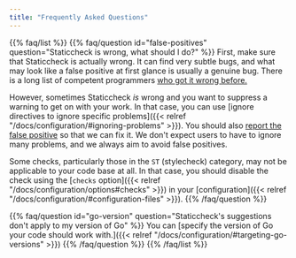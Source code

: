 ```yaml
---
title: "Frequently Asked Questions"
---
```



{{% faq/list %}}
{{% faq/question id="false-positives" question="Staticcheck is wrong, what should I do?" %}}
First, make sure that Staticcheck is actually wrong.
It can find very subtle bugs, and what may look like a false positive at first glance is usually a genuine bug.
There is a long list of competent programmers 
[who got it wrong before.](https://github.com/dominikh/go-tools/issues?q=is%3Aissue+label%3Afalse-positive+label%3Ainvalid+is%3Aclosed)

However, sometimes Staticcheck _is_ wrong and you want to suppress a warning to get on with your work.
In that case, you can use [ignore directives to ignore specific problems]({{< relref "/docs/configuration/#ignoring-problems" >}}).
You should also [report the false positive](https://github.com/dominikh/go-tools/issues/new?assignees=&labels=false-positive%2C+needs-triage&template=1_false_positive.md&title=) so that we can fix it.
We don't expect users to have to ignore many problems, and we always aim to avoid false positives.

Some checks, particularly those in the `ST` (stylecheck) category, may not be applicable to your code base at all. In that case, you should disable the check using the 
[`checks` option]({{< relref "/docs/configuration/options#checks" >}}) 
in your [configuration]({{< relref "/docs/configuration/#configuration-files" >}}).
{{% /faq/question %}}

{{% faq/question id="go-version" question="Staticcheck's suggestions don't apply to my version of Go" %}}
You can [specify the version of Go your code should work with.]({{< relref "/docs/configuration/#targeting-go-versions" >}})
{{% /faq/question %}}
{{% /faq/list %}}
